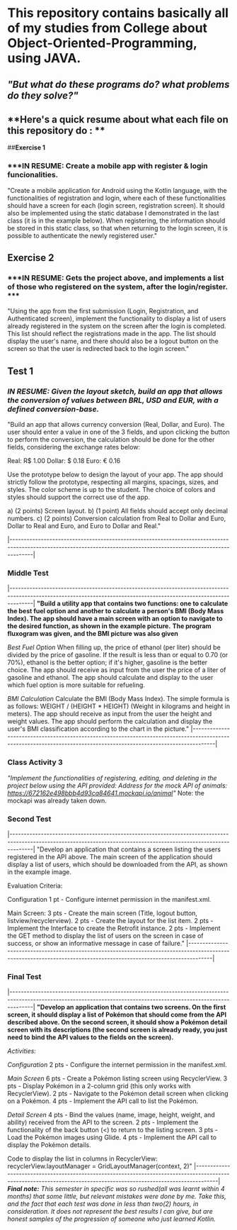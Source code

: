 # **This repository contains basically all of my studies from College about Object-Oriented-Programming, using JAVA.**
## ***"But what do these programs do? what problems do they solve?"***
## **Here's a quick resume about what each file on this repository do : ** 

##**Exercise 1**
### ***IN RESUME: Create a mobile app with register & login funcionalities.

"Create a mobile application for Android using the Kotlin language, with the functionalities of registration and login,
 where each of these functionalities should have a screen for each (login screen, registration screen). 
It should also be implemented using the static database I demonstrated in the last class (it is in the example below).
When registering, the information should be stored in this static class, so that when returning to the login screen, it is possible to authenticate the newly registered user."

## **Exercise 2**
### ***IN RESUME: Gets the project above, and implements a list of those who registered on the system, after the login/register. ***

"Using the app from the first submission (Login, Registration, and Authenticated screen), implement the functionality to display a list of users already registered in the system on the screen after the login is completed.
This list should reflect the registrations made in the app.
The list should display the user's name, and there should also be a logout button on the screen so that the user is redirected back to the login screen."

## **Test 1**
### ***IN RESUME: Given the layout sketch, build an app that allows the conversion of values between BRL, USD and EUR, with a defined conversion-base.***

"Build an app that allows currency conversion (Real, Dollar, and Euro).
The user should enter a value in one of the 3 fields, and upon clicking the button to perform the conversion, the calculation should be done for the other fields, considering the exchange rates below:

Real: R$ 1.00
Dollar: $ 0.18
Euro: € 0.16

Use the prototype below to design the layout of your app.
The app should strictly follow the prototype, respecting all margins, spacings, sizes, and styles.
The color scheme is up to the student.
The choice of colors and styles should support the correct use of the app.

a) (2 points) Screen layout.
b) (1 point) All fields should accept only decimal numbers.
c) (2 points) Conversion calculation from Real to Dollar and Euro, Dollar to Real and Euro, and Euro to Dollar and Real."

|--------------------------------------------------------------------------------------------------------------------------------------------------------------------|
### **Middle Test**
|--------------------------------------------------------------------------------------------------------------------------------------------------------------------|
**"Build a utility app that contains two functions: one to calculate the best fuel option and another to calculate a person's BMI (Body Mass Index).
The app should have a main screen with an option to navigate to the desired function, as shown in the example picture.**
**The program fluxogram was given, and the BMI picture was also given**

*Best Fuel Option*
When filling up, the price of ethanol (per liter) should be divided by the price of gasoline.
If the result is less than or equal to 0.70 (or 70%), ethanol is the better option; if it's higher, gasoline is the better choice.
The app should receive as input from the user the price of a liter of gasoline and ethanol.
The app should calculate and display to the user which fuel option is more suitable for refueling.

*BMI Calculation*
Calculate the BMI (Body Mass Index).
The simple formula is as follows: WEIGHT / (HEIGHT * HEIGHT) (Weight in kilograms and height in meters).
The app should receive as input from the user the height and weight values.
The app should perform the calculation and display the user's BMI classification according to the chart in the picture."
|--------------------------------------------------------------------------------------------------------------------------------------------------------------------|

### **Class Activity 3**
*"Implement the functionalities of registering, editing, and deleting in the project below using the API provided:
Address for the mock API of animals:
https://672162e498bbb4d93ca84641.mockapi.io/animal"*
Note: the mockapi was already taken down.

### **Second Test**
|--------------------------------------------------------------------------------------------------------------------------------------------------------------------|
"Develop an application that contains a screen listing the users registered in the API above.
The main screen of the application should display a list of users, which should be downloaded from the API, as shown in the example image.

Evaluation Criteria:

Configuration
1 pt - Configure internet permission in the manifest.xml.
<uses-permission android:name="android.permission.INTERNET" />

Main Screen:
3 pts - Create the main screen (Title, logout button, listview/recyclerview).
2 pts - Create the layout for the list item.
2 pts - Implement the Interface to create the Retrofit instance.
2 pts - Implement the GET method to display the list of users on the screen in case of success, or show an informative message in case of failure."
|--------------------------------------------------------------------------------------------------------------------------------------------------------------------|
### **Final Test**
|--------------------------------------------------------------------------------------------------------------------------------------------------------------------|
**"Develop an application that contains two screens. On the first screen, it should display a list of Pokémon that should come from the API described above. 
On the second screen, it should show a Pokémon detail screen with its descriptions (the second screen is already ready, you just need to bind the API values to the fields on the screen).**

*Activities:*

*Configuration*
2 pts - Configure the internet permission in the manifest.xml.
<uses-permission android:name="android.permission.INTERNET" />

*Main Screen*
6 pts - Create a Pokémon listing screen using RecyclerView.
3 pts - Display Pokémon in a 2-column grid (this only works with RecyclerView).
2 pts - Navigate to the Pokémon detail screen when clicking on a Pokémon.
4 pts - Implement the API call to list the Pokémon.

*Detail Screen*
4 pts - Bind the values (name, image, height, weight, and ability) received from the API to the screen.
2 pts - Implement the functionality of the back button (<) to return to the listing screen.
3 pts - Load the Pokémon images using Glide.
4 pts - Implement the API call to display the Pokémon details.

Code to display the list in columns in RecyclerView:
recyclerView.layoutManager = GridLayoutManager(context, 2)"
|--------------------------------------------------------------------------------------------------------------------------------------------------------------------|
***Final note:***
*This semester in specific was so rushed(all was learnt within 4 months) that some little, but relevant mistakes were done by me.
Take this, and the fact that each test was done in less than two(2) hours, in consideration.
It does not represent the best results I can give, but are honest samples of the progression of someone who just learned Kotlin.*

